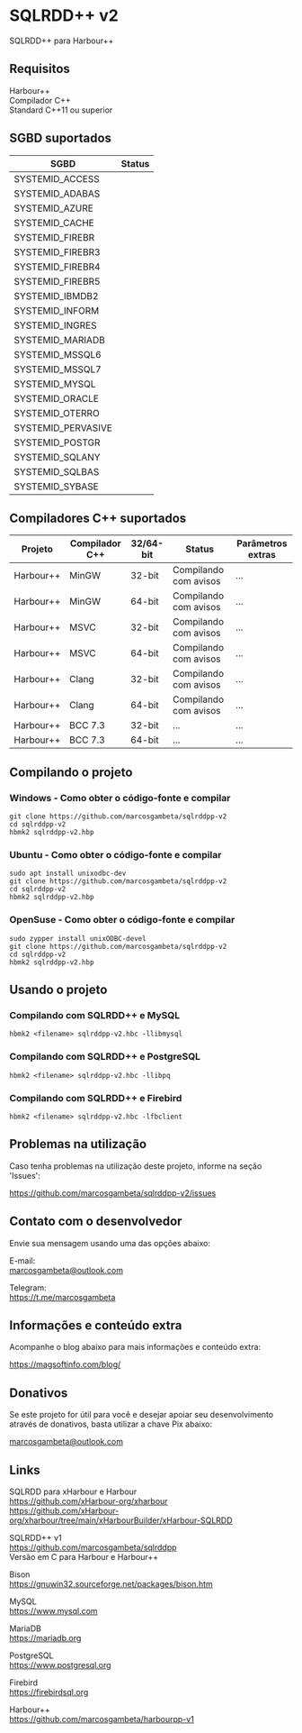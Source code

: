 # SQLRDD++ v2

SQLRDD++ para Harbour++

## Requisitos

Harbour++  
Compilador C++  
Standard C++11 ou superior  

## SGBD suportados

| SGBD               | Status         |
| ------------------ | -------------- |
| SYSTEMID_ACCESS    |                |
| SYSTEMID_ADABAS    |                |
| SYSTEMID_AZURE     |                |
| SYSTEMID_CACHE     |                |
| SYSTEMID_FIREBR    |                |
| SYSTEMID_FIREBR3   |                |
| SYSTEMID_FIREBR4   |                |
| SYSTEMID_FIREBR5   |                |
| SYSTEMID_IBMDB2    |                |
| SYSTEMID_INFORM    |                |
| SYSTEMID_INGRES    |                |
| SYSTEMID_MARIADB   |                |
| SYSTEMID_MSSQL6    |                |
| SYSTEMID_MSSQL7    |                |
| SYSTEMID_MYSQL     |                |
| SYSTEMID_ORACLE    |                |
| SYSTEMID_OTERRO    |                |
| SYSTEMID_PERVASIVE |                |
| SYSTEMID_POSTGR    |                |
| SYSTEMID_SQLANY    |                |
| SYSTEMID_SQLBAS    |                |
| SYSTEMID_SYBASE    |                |

## Compiladores C++ suportados

| Projeto   | Compilador C++   | 32/64-bit | Status                  | Parâmetros extras   |
| --------- | ---------------- | --------- | ----------------------- | ------------------- |
| Harbour++ | MinGW            | 32-bit    | Compilando com avisos   | ...                 |
| Harbour++ | MinGW            | 64-bit    | Compilando com avisos   | ...                 |
| Harbour++ | MSVC             | 32-bit    | Compilando com avisos   | ...                 |
| Harbour++ | MSVC             | 64-bit    | Compilando com avisos   | ...                 |
| Harbour++ | Clang            | 32-bit    | Compilando com avisos   | ...                 |
| Harbour++ | Clang            | 64-bit    | Compilando com avisos   | ...                 |
| Harbour++ | BCC 7.3          | 32-bit    | ...                     | ...                 |
| Harbour++ | BCC 7.3          | 64-bit    | ...                     | ...                 |

## Compilando o projeto

### Windows - Como obter o código-fonte e compilar
```Batch
git clone https://github.com/marcosgambeta/sqlrddpp-v2
cd sqlrddpp-v2
hbmk2 sqlrddpp-v2.hbp
```

### Ubuntu - Como obter o código-fonte e compilar
```Batch
sudo apt install unixodbc-dev
git clone https://github.com/marcosgambeta/sqlrddpp-v2
cd sqlrddpp-v2
hbmk2 sqlrddpp-v2.hbp
```

### OpenSuse - Como obter o código-fonte e compilar
```Batch
sudo zypper install unixODBC-devel
git clone https://github.com/marcosgambeta/sqlrddpp-v2
cd sqlrddpp-v2
hbmk2 sqlrddpp-v2.hbp
```

## Usando o projeto

### Compilando com SQLRDD++ e MySQL
```Batch
hbmk2 <filename> sqlrddpp-v2.hbc -llibmysql
```

### Compilando com SQLRDD++ e PostgreSQL
```Batch
hbmk2 <filename> sqlrddpp-v2.hbc -llibpq
```

### Compilando com SQLRDD++ e Firebird
```Batch
hbmk2 <filename> sqlrddpp-v2.hbc -lfbclient
```

## Problemas na utilização

Caso tenha problemas na utilização deste projeto, informe na seção 'Issues':

https://github.com/marcosgambeta/sqlrddpp-v2/issues  

## Contato com o desenvolvedor

Envie sua mensagem usando uma das opções abaixo:

E-mail:  
marcosgambeta@outlook.com

Telegram:  
https://t.me/marcosgambeta

## Informações e conteúdo extra

Acompanhe o blog abaixo para mais informações e conteúdo extra:

https://magsoftinfo.com/blog/

## Donativos

Se este projeto for útil para você e desejar apoiar seu desenvolvimento através de donativos,
basta utilizar a chave Pix abaixo:

marcosgambeta@outlook.com

## Links

SQLRDD para xHarbour e Harbour  
https://github.com/xHarbour-org/xharbour  
https://github.com/xHarbour-org/xharbour/tree/main/xHarbourBuilder/xHarbour-SQLRDD  

SQLRDD++ v1  
https://github.com/marcosgambeta/sqlrddpp  
Versão em C para Harbour e Harbour++

Bison  
https://gnuwin32.sourceforge.net/packages/bison.htm  

MySQL  
https://www.mysql.com  

MariaDB  
https://mariadb.org  

PostgreSQL  
https://www.postgresql.org  

Firebird  
https://firebirdsql.org  

Harbour++  
https://github.com/marcosgambeta/harbourpp-v1  
